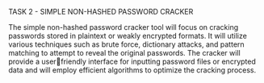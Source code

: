 TASK 2 - SIMPLE NON-HASHED PASSWORD CRACKER


The simple non-hashed password cracker tool will focus on cracking passwords stored in plaintext or weakly encrypted formats. It will utilize various techniques such as brute force, dictionary attacks,
and pattern matching to attempt to reveal the original passwords. The cracker will provide a userfriendly interface for inputting password files or encrypted data and will employ efficient algorithms
to optimize the cracking process.
